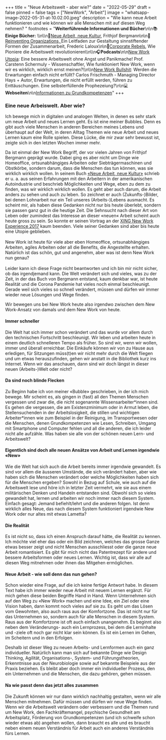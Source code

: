 +++
title = "Neue Arbeitswelt - aber wie?"
date = "2022-05-29"
draft = false
pinned = false
tags = ["NewWork", "Arbeit"]
image = "whatsapp-image-2022-05-31-at-10.02.00.jpeg"
description = "Wie kann neue Arbeit funktionieren und wie können wir alle Menschen mit auf diesen Weg nehmen? "
footnotes = "**Weiterführende Informationen und Bücher**\n\n📚**Einige Bücher:** \\\n\\\n📘[Neue Arbeit, neue Kultur](https://www.exlibris.ch/de/buecher-buch/deutschsprachige-buecher/frithjof-bergmann/neue-arbeit-neue-kultur/id/9783867812085), Frithjof Bergmann\n\n📘[Reinventing Organizations, ](https://www.exlibris.ch/de/buecher-buch/deutschsprachige-buecher/frederic-laloux/reinventing-organizations/id/9783800649136)Ein Leitfaden zur Gestaltung sinnstiftender Formen der Zusammenarbeit, Frederic Laloux\n\n📘[Corporate Rebels](https://shop.corporate-rebels.com/products/corporate-rebels-wie-pioniere-die-arbeitswelt-revolutionieren), Wie Pioniere die Arbeitswelt revolutionieren\\\n\\\n🎧**Podcasts**\n\n[New Work Utopia](https://arbeitsphilosophen.podigee.io/163-carsten-schermuly): Eine bessere Arbeitswelt ohne Angst und Panikmache! Prof. Carstenn Schermuly - Wissenschaftler, Wie funktioniert New Work, wenn wir es wirklich, wirklich ernst meinen?\\\n\\\n[New Work Bullshit](https://arbeitsphilosophen.podigee.io/162-carlos-frischmuth): Werden die Erwartungen einfach nicht erfüllt? Carlos Frischmuth - Managing Director Hays + Autor, Erwartungen, die nicht erfüllt werden, führen zu Enttäuschungen. Eine selbsterfüllende Prophezeiung?\n\n💻**Webseiten**\n\n[Informationen zu Grundkompetenzen](https://www.besser-jetzt.ch)"
+++
### Eine neue Arbeiswelt. Aber wie?

Ich bewege mich in digitalen und analogen Welten, in denen es sehr stark um neue Arbeit und neues Lernen geht. Es ist eine meiner Bubbles. Denn es gibt auch viele Menschen in anderen Bereichen meines Lebens und überhaupt auf der Welt, in deren Alltag Themen wie neue Arbeit und neues Lernen kaum eine Rolle spielen. Diese Lücke, die mir zwar sehr bewusst ist, zeigte sich in den letzten Wochen immer mehr. 

Da ist einmal der New Work Begriff, der vor vielen Jahren von Frithjof Bergmann geprägt wurde. Dabei ging es aber nicht um Dinge wie Homeoffice, ortsunabhängiges Arbeiten oder Siebträgermaschinen und Obstkörbe, sondern darum, dass die Menschen das tun können, was sie wirklich wirklich wollen. In seinem Buch [«Neue Arbeit, neue Kultur»](https://www.exlibris.ch/de/buecher-buch/deutschsprachige-buecher/frithjof-bergmann/neue-arbeit-neue-kultur/id/9783867812085/) schrieb er u. a. aus seinen Erfahrungen mit den Arbeitern in der amerikanischen Autoindustrie und beschrieb Möglichkeiten und Wege, eben zu dem zu finden, was wir wirklich wirklich wollen. Es geht aber auch darum, die Arbeit anders zu sehen und auch zu leben. So zeichnet er auch (Zukunfts-)Bilder, bei denen Lohnarbeit nur ein Teil unseres (Arbeits-)Lebens ausmacht. Es scheint mir, als haben diese Gedanken nicht nur bis heute überlebt, sondern sie passen ganz gut in die heutige Zeit. Die Sehnsucht nach dieser Art von Leben oder zumindest das Interesse an dieser «neuen« Arbeit scheint auch heute gross zu sein. So konnte er seinen Vortrag an der [XING New Work Experience 2017](https://www.youtube.com/watch?v=29IoGFD86QM) kaum beenden. Viele seiner Gedanken sind aber bis heute eine Utopie geblieben. \
\
New Work ist heute für viele aber eben Homeoffice, ortsunabhängiges Arbeiten, agiles Arbeiten oder all die Benefits, die Angestellte erhalten. Natürlich ist das schön, gut und angenehm, aber was ist denn New Work nun genau? \
\
Leider kann ich diese Frage nicht beantworten und ich bin mir nicht sicher, ob das irgendjemand kann. Die Welt verändert sich und vieles, was zu der Zeit, in der das Buch von Bergmann entstand, kaum denkbar war, ist heute Realität und die Corona Pandemie hat vieles noch einmal beschleunigt. Gerade weil sich vieles so schnell verändert, müssen und dürfen wir immer wieder neue Lösungen und Wege finden.

Wir bewegen uns bei New Work heute also irgendwo zwischen dem New Work-Ansatz von damals und dem New Work von heute. 

#### Immer schneller

Die Welt hat sich immer schon verändert und das wurde vor allem durch den technischen Fortschritt beschleunigt. Wir leben und arbeiten heute in einem deutlich schnelleren Tempo als früher. So sind wir, wenn wir wollen, immer und überall erreichbar. Die Einkäufe können wir von zu Hause aus erledigen, für Sitzungen müss(t)en wir nicht mehr durch die Welt fliegen und um etwas herauszufinden, gehen wir anstatt in die Bibliothek kurz ins Internet. Wenn wir das anschauen, dann sind wir doch längst in dieser neuen (Arbeits-)Welt oder nicht?

#### Da sind noch blinde Flecken

Zu Beginn habe ich von meiner «Bubble» geschrieben, in der ich mich bewege. Mir scheint es, als gingen in (fast) all den Themen Menschen vergessen und zwar die, die nicht sogenannte Wissensarbeiter\*innen sind. Es gehen die vergessen, die am Existenzminimum oder in Armut leben, die Stellensuchenden in der Arbeitslosigkeit, die stillen und wichtigen Arbeiter\*innen wie zum Beispiel in der Reinigung, im Transportwesen oder die Menschen, denen Grundkompetenzen wie Lesen, Schreiben, Umgang mit Smartphone und Computer fehlen und all die anderen, die ich leider nicht alle aufzähle. Was haben sie alle von der schönen neuen Lern- und Arbeitswelt?

#### Eigentlich sind doch alle neuen Ansätze von Arbeit und Lernen irgendwie «New»

Wie die Welt hat sich auch die Arbeit bereits immer irgendwie gewandelt. Es sind vor allem die äusseren Umstände, die sich verändert haben, aber wie haben sich die Menschen verändert oder welche Möglichkeiten haben sich für die Menschen ergeben? Sowohl in Bezug auf Schule, wie auch auf die Arbeitswelt lese und höre ich in letzter Zeit vermehrt, wie sie aus einem militärischen Denken und Handeln entstanden sind. Obwohl sich so vieles gewandelt hat, lernen und arbeiten wir noch immer nach diesem System. Einfach gesagt: Jemand befiehlt/lehrt und die anderen folgen. Ist denn wirklich alles Neue, das nach diesem System funktioniert irgendwie New Work oder nur altes mit etwas Lametta?

#### Die Realität

Es ist nicht so, dass ich einen Anspruch darauf hätte, die Realität zu kennen. Ich möchte viel eher das oder ein Bild zeichnen, welches das grosse Ganze etwas besser zeigt und nicht Menschen ausschliesst oder die ganze neue Arbeit romantisiert. Es gibt für mich nicht das Patentrezept für andere und bessere Arbeitsformen oder neues Lernen. Wichtig ist, dass wir alle auf diesen Weg mitnehmen oder ihnen das Mitgehen ermöglichen. 

#### Neue Arbeit - wie soll denn das nun gehen?

Schon wieder eine Frage, auf die ich keine fertige Antwort habe. In diesem Text habe ich immer wieder neue Arbeit mit neuem Lernen ergänzt. Für mich gehen diese beiden Begriffe Hand in Hand. Wenn Unternehmen sich auf den Weg zu «New Work» machen und eine Idee, ein Ziel oder eine Vision haben, dann kommt noch vieles auf sie zu. Es geht um das Lösen vom Gewohnten, also auch raus aus der Komfortzone. Das ist nicht nur für das Unternehmen so, sondern auch für alle Menschen in diesem System. Raus aus der Komfortzone ist oft auch einfach unangenehm. Es beginnt also neben dem Veränderungs- auch ein Lernprozess, bei dem die Lerninhalte und -ziele oft noch gar nicht klar sein können. Es ist ein Lernen im Gehen, im Scheitern und in den Erfolgen.

Deshalb ist dieser Weg zu neuen Arbeits- und Lernformen auch ein ganz individueller. Natürlich kann man sich auf bekannte Dinge wie Design Thinking, Agilität, Organisations-, System- und Führungstheorien, Erkenntnisse aus der Neurobiologie sowie auf bekannte Beispiele aus der Praxis beziehen. Es bleibt aber doch immer ein individueller Prozess, den ein Unternehmen und die Menschen, die dazu gehören, gehen müssen. 

#### Na wie passt denn das jetzt alles zusammen

Die Zukunft können wir nur dann wirklich nachhaltig gestalten, wenn wir alle Menschen mitnehmen. Dafür müssen und dürfen wir neue Wege finden. Wenn wir die Arbeitswelt verändern oder verbessern und die Themen rund um New Work, den Fachkräftemangel, psychische Gesundheit am Arbeitsplatz, Förderung von Grundkompetenzen (und ich schweife schon wieder etwas ab) angehen wollen, dann braucht es alle und es braucht neben einem neuen Verständnis für Arbeit auch ein anderes Verständnis fürs Lernen.